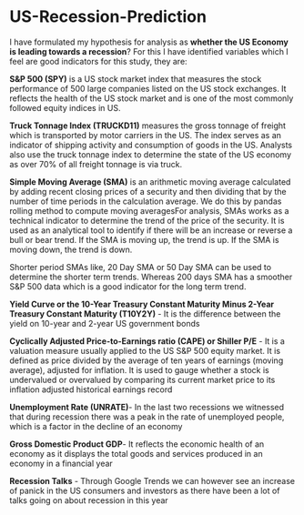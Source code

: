 # US-Recession-Prediction


I have formulated my hypothesis for analysis as **whether the US Economy is leading towards a recession**? For this I have identified variables which I feel are good indicators for this study, they are:

**S&P 500 (SPY)** is a US stock market index that measures the stock performance of 500 large companies listed on the US stock exchanges. It reflects the health of the US stock market and is one of the most commonly followed equity indices in US.

**Truck Tonnage Index (TRUCKD11)** measures the gross tonnage of freight which is transported by motor carriers in the US. The index serves as an indicator of shipping activity and consumption of goods in the US. Analysts also use the truck tonnage index to determine the state of the US economy as over 70% of all freight tonnage is via truck.

**Simple Moving Average (SMA)** is an arithmetic moving average calculated by adding recent closing prices of a security and then dividing that by the number of time periods in the calculation average. We do this by pandas rolling method to compute moving averagesFor analysis, SMAs works as a technical indicator to determine the trend of the price of the security. It is used as an analytical tool to identify if there will be an increase or reverse a bull or bear trend. If the SMA is moving up, the trend is up. If the SMA is moving down, the trend is down.

Shorter period SMAs like, 20 Day SMA or 50 Day SMA can be used to determine the shorter term trends. Whereas 200 days SMA has a smoother S&P 500 data which is a good indicator for the long term trend.

**Yield Curve or the 10-Year Treasury Constant Maturity Minus 2-Year Treasury Constant Maturity (T10Y2Y)** - It is the difference between the yield on 10-year and 2-year US government bonds

**Cyclically Adjusted Price-to-Earnings ratio (CAPE) or Shiller P/E** - It is a valuation measure usually applied to the US S&P 500 equity market. It is defined as price divided by the average of ten years of earnings (moving average), adjusted for inflation. It is used to gauge whether a stock is undervalued or overvalued by comparing its current market price to its inflation adjusted historical earnings record

**Unemployment Rate (UNRATE)**- In the last two recessions we witnessed that during recession there was a peak in the rate of unemployed people, which is a factor in the decline of an economy

**Gross Domestic Product GDP**- It reflects the economic health of an economy as it displays the total goods and services produced in an economy in a financial year

**Recession Talks** - Through Google Trends we can however see an increase of panick in the US consumers and investors as there have been a lot of talks going on about recession in this year

